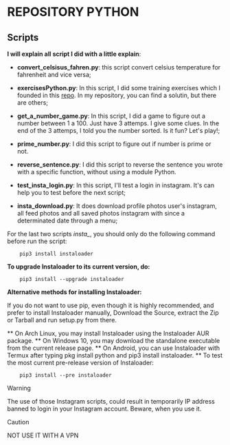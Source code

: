 # REPOSITORY PYTHON #

 ## Scripts ##

**I will explain all script I did with a little explain**:

* **convert_celsisus_fahren.py**: this script convert celsius temperature for fahrenheit and vice versa;

* **exercisesPython.py**: In this script, I did some training exercises which I founded in this [repo](https://github.com/rmveiga/exercicios_python?tab=readme-ov-file#%C3%ADndice). In my repository, you can find a solutin, but there are others;

* **get_a_number_game.py**: In this script, I did a game to figure out a number between 1 a 100. Just have 3 attemps. I give some clues. In the end of the 3 attemps, I told you the number sorted. Is it fun? Let's play!; 

* **prime_number.py**: I did this script to figure out if number is prime or not.

* **reverse_sentence.py**: I did this script to reverse the sentence you wrote with a specific function, without using a module Python.

* **test_insta_login.py**: In this script, I'll test a login in instagram. It's can help you to test before the next script;

* **insta_download.py**: It does download profile photos user's instagram, all feed photos and all saved photos instagram with since a determinated date through a menu;

For the last two scripts *insta_*, you should only do the following command before run the script:
```
    pip3 install instaloader
```
**To upgrade Instaloader to its current version, do:**
```
    pip3 install --upgrade instaloader
```
**Alternative methods for installing Instaloader:**

If you do not want to use pip, even though it is highly recommended, and prefer to install Instaloader manually, Download the Source, extract the Zip or Tarball and run setup.py from there.

** On Arch Linux, you may install Instaloader using the Instaloader AUR package.
** On Windows 10, you may download the standalone executable from the current release page.
** On Android, you can use Instaloader with Termux after typing pkg install python and pip3 install instaloader.
** To test the most current pre-release version of Instaloader:
```
    pip3 install --pre instaloader
```
> [!WARNING]
> The use of those Instagram scripts, could result in temporarily IP address banned to login in your Instagram account. Beware, when you use it.

> [!CAUTION]
> NOT USE IT WITH A VPN

